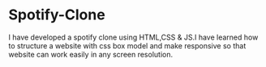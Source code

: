 # Spotify-Clone
I have developed a spotify clone using HTML,CSS &amp; JS.I have learned how to structure a website with css box model and make responsive so that website can work easily in any screen resolution.
